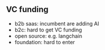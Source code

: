 ## VC funding

- b2b saas: incumbent are adding AI
- b2c: hard to get VC funding
- open source: e.g. langchain
- foundation: hard to enter